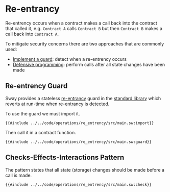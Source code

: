 # Re-entrancy

Re-entrency occurs when a contract makes a call back into the contract that called it, e.g. `Contract A` calls `Contract B` but then `Contract B` makes a call back into `Contract A`.

To mitigate security concerns there are two approaches that are commonly used:

- [Implement a guard](#re-entrency-guard): detect when a re-entrency occurs
- [Defensive programming](#checks-effects-interactions-pattern): perform calls after all state changes have been made

## Re-entrency Guard

Sway provides a stateless [re-entrancy](https://github.com/FuelLabs/sway/blob/master/sway-lib-std/src/reentrancy.sw) guard in the [standard library](https://github.com/FuelLabs/sway/tree/master/sway-lib-std) which reverts at run-time when re-entrancy is detected.

To use the guard we must import it.

```sway
{{#include ../../code/operations/re_entrency/src/main.sw:import}}
```

Then call it in a contract function.

```sway
{{#include ../../code/operations/re_entrency/src/main.sw:guard}}
```

## Checks-Effects-Interactions Pattern 

The pattern states that all state (storage) changes should be made before a call is made.

```sway
{{#include ../../code/operations/re_entrency/src/main.sw:check}}
```
